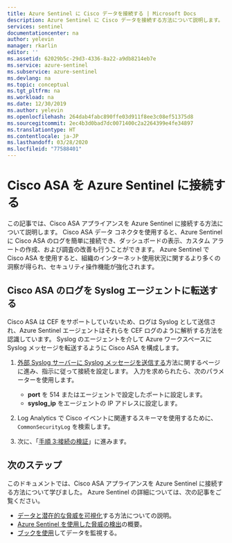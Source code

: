 ```yaml
---
title: Azure Sentinel に Cisco データを接続する | Microsoft Docs
description: Azure Sentinel に Cisco データを接続する方法について説明します。
services: sentinel
documentationcenter: na
author: yelevin
manager: rkarlin
editor: ''
ms.assetid: 62029b5c-29d3-4336-8a22-a9db8214eb7e
ms.service: azure-sentinel
ms.subservice: azure-sentinel
ms.devlang: na
ms.topic: conceptual
ms.tgt_pltfrm: na
ms.workload: na
ms.date: 12/30/2019
ms.author: yelevin
ms.openlocfilehash: 264dab4fabc890ffe03d911f8ee3c08ef51375d8
ms.sourcegitcommit: 2ec4b3d0bad7dc0071400c2a2264399e4fe34897
ms.translationtype: HT
ms.contentlocale: ja-JP
ms.lasthandoff: 03/28/2020
ms.locfileid: "77588401"
---
```

# <a name="connect-cisco-asa-to-azure-sentinel"></a>Cisco ASA を Azure Sentinel に接続する



この記事では、Cisco ASA アプライアンスを Azure Sentinel に接続する方法について説明します。 Cisco ASA データ コネクタを使用すると、Azure Sentinel に Cisco ASA のログを簡単に接続でき、ダッシュボードの表示、カスタム アラートの作成、および調査の改善も行うことができます。 Azure Sentinel で Cisco ASA を使用すると、組織のインターネット使用状況に関するより多くの洞察が得られ、セキュリティ操作機能が強化されます。 



## <a name="forward-cisco-asa-logs-to-the-syslog-agent"></a>Cisco ASA のログを Syslog エージェントに転送する

Cisco ASA は CEF をサポートしていないため、ログは Syslog として送信され、Azure Sentinel エージェントはそれらを CEF ログのように解析する方法を認識しています。 Syslog のエージェントを介して Azure ワークスペースに Syslog メッセージを転送するように Cisco ASA を構成します。

1. [外部 Syslog サーバーに Syslog メッセージを送信する](https://aka.ms/asi-syslog-cisco-forwarding)方法に関するページに進み、指示に従って接続を設定します。 入力を求められたら、次のパラメーターを使用します。
    - **port** を 514 またはエージェントで設定したポートに設定します。
    - **syslog_ip** をエージェントの IP アドレスに設定します。

1. Log Analytics で Cisco イベントに関連するスキーマを使用するために、`CommonSecurityLog` を検索します。

1. 次に、「[手順 3:接続の検証](connect-cef-verify.md)」に進みます。




## <a name="next-steps"></a>次のステップ
このドキュメントでは、Cisco ASA アプライアンスを Azure Sentinel に接続する方法について学びました。 Azure Sentinel の詳細については、次の記事をご覧ください。
- [データと潜在的な脅威を可視化](quickstart-get-visibility.md)する方法についての説明。
- [Azure Sentinel を使用した脅威の検出](tutorial-detect-threats-built-in.md)の概要。
- [ブックを使用](tutorial-monitor-your-data.md)してデータを監視する。


